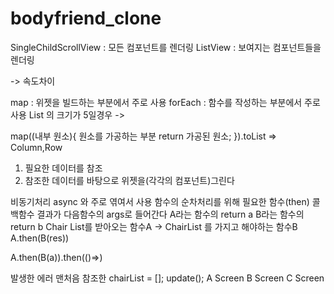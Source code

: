 # bodyfriend_clone


SingleChildScrollView : 모든 컴포넌트를 렌더링
ListView : 보여지는 컴포넌트들을 렌더링

-> 속도차이


map : 위젯을 빌드하는 부분에서 주로 사용
forEach : 함수를 작성하는 부분에서 주로 사용
List 의 크기가 5일경우 ->

map((내부 원소){
    원소를 가공하는 부분
    return 가공된 원소;
}).toList => Column,Row

1. 필요한 데이터를 참조
2. 참조한 데이터를 바탕으로 위젯을(각각의 컴포넌트)그린다

비동기처리 async 와 주로 엮여서 사용
함수의 순차처리를 위해 필요한 함수(then) 콜백함수 결과가 다음함수의 args로 들어간다
A라는 함수의 return a
B라는 함수의 return b
Chair List를 받아오는 함수A -> ChairList 를 가지고 해야하는 함수B
A.then(B(res))

A.then(B(a)).then(()=>)

발생한 에러
맨처음 참조한 chairList = [];
update();
A Screen
B Screen
C Screen

